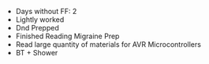 - Days without FF: 2
- Lightly worked
- Dnd Prepped
- Finished Reading Migraine Prep
- Read large quantity of materials for AVR Microcontrollers
- BT + Shower